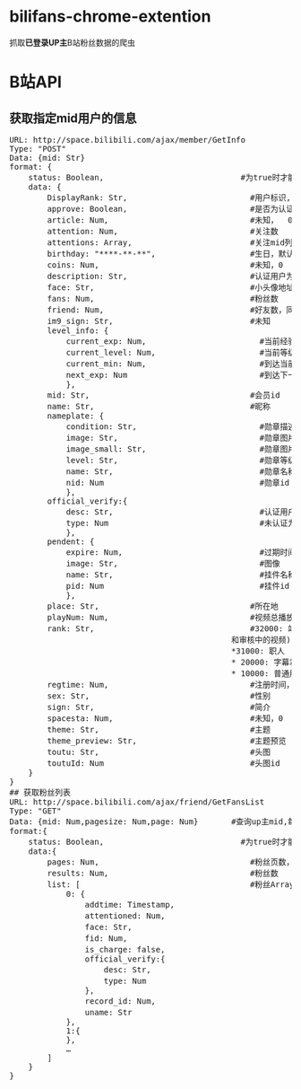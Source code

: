 # bilifans-chrome-extention
抓取<b style="">已登录UP主</b>B站粉丝数据的爬虫
# B站API
## 获取指定mid用户的信息
<pre>
URL: http://space.bilibili.com/ajax/member/GetInfo
Type: "POST"
Data: {mid: Str}
format: {
	status: Boolean,                             #为true时才能获取data
	data: {
		DisplayRank: Str,                          #用户标识, 从 rank 衍生出, 影响实际显示的头像边框等
		approve: Boolean,                          #是否为认证帐号
		article: Num,                              #未知，  0
		attention: Num,                            #关注数
		attentions: Array,                         #关注mid列表
		birthday: "****-**-**",                    #生日，默认为0000-01-01
		coins: Num,                                #未知，0
		description: Str,                          #认证用户为认证信息，普通用户为交友宣言
		face: Str,                                 #小头像地址
		fans: Num,                                 #粉丝数
		friend: Num,                               #好友数，同关注数
		im9_sign: Str,                             #未知
		level_info: {
			current_exp: Num,                        #当前经验值
			current_level: Num,                      #当前等级
			current_min: Num,                        #到达当前等级需要的经验值
			next_exp: Num                            #到达下一级需要的经验值
			},
		mid: Str,                                  #会员id
		name: Str,                                 #昵称
		nameplate: {
			condition: Str,                          #勋章描述
			image: Str,                              #勋章图片
			image_small: Str,                        #勋章图片小
			level: Str,                              #勋章等级
			name: Str,                               #勋章名称
			nid: Num                                 #勋章id
			},
		official_verify:{
			desc: Str,                               #认证用户为认证信息
			type: Num                                #未认证为-1，个人认证0，团体认证1
			},
		pendent: {
			expire: Num,                             #过期时间，timestamp
			image: Str,                              #图像
			name: Str,                               #挂件名称
			pid: Num                                 #挂件id
			},
		place: Str,                                #所在地
		playNum: Num,                              #视频总播放量
		rank: Str,                                 #32000: 站长 – 有权限获取所有视频信息 (包括未通过审核
                                               和审核中的视频)  
                                               *31000: 职人 
                                               * 20000: 字幕君 – 有权限发送逆向弹幕 
                                               * 10000: 普通用户
		regtime: Num,                              #注册时间，timestamp
		sex: Str,                                  #性别
		sign: Str,                                 #简介   
		spacesta: Num,                             #未知，0
		theme: Str,                                #主题
		theme_preview: Str,                        #主题预览
		toutu: Str,                                #头图
		toutuId: Num                               #头图id
	}
}
## 获取粉丝列表
URL: http://space.bilibili.com/ajax/friend/GetFansList
Type: "GET"
Data: {mid: Num,pagesize: Num,page: Num}       #查询up主mid,每页显示粉丝数，粉丝页数
format:{
	status: Boolean,                             #为true时才能获取data
	data:{
		pages: Num,                                #粉丝页数，与pagesize有关
		results: Num,                              #粉丝数
		list: [                                    #粉丝Array,总数为pagesize,最大为100
			0: {
				addtime: Timestamp,      							 #关注时间
				attentioned: Num,        						   #相互关注
				face: Str,               						   #头像
				fid: Num,                						   #粉丝uid
				is_charge: false,        						   #是否充电
				official_verify:{
					desc: Str,       									   #认证用户为认证信息
					type: Num        										 #未认证为-1，个人认证0，团体认证1
				},
				record_id: Num,         						   #未知
				uname: Str               						   #粉丝昵称
			},
			1:{
			},
			…
		]
	}
}
</pre>

